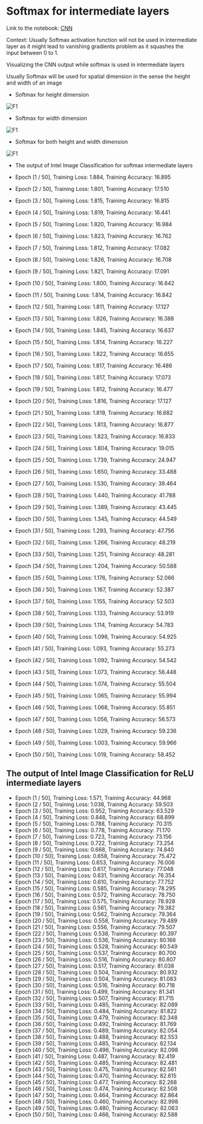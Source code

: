 # Softmax for intermediate layers

Link to the notebook: [CNN](https://www.kaggle.com/code/sharathshebbar/cnn-don-t-use-softmax-for-intermediate-layer)

Context: Usually Softmax activation function will not be used in intermediate layer as it might lead to vanishing gradients problem as it squashes the input between 0 to 1.

Visualizing the CNN output while softmax is used in intermediate layers

Usually Softmax will be used for spatial dimension in the sense the height and width of an image

- Softmax for height dimension

![F1](feature_maps1.jpg)

- Softmax for width dimension

![F1](feature_maps1.jpg)

- Softmax for both height and width dimension

![F1](feature_maps1.jpg)



- The output of Intel Image Classification for softmax intermediate layers

- Epoch [1 / 50], Training Loss: 1.884, Training Accuracy: 16.895
- Epoch [2 / 50], Training Loss: 1.801, Training Accuracy: 17.510
- Epoch [3 / 50], Training Loss: 1.815, Training Accuracy: 16.815
- Epoch [4 / 50], Training Loss: 1.819, Training Accuracy: 16.441
- Epoch [5 / 50], Training Loss: 1.820, Training Accuracy: 16.984
- Epoch [6 / 50], Training Loss: 1.823, Training Accuracy: 16.762
- Epoch [7 / 50], Training Loss: 1.812, Training Accuracy: 17.082
- Epoch [8 / 50], Training Loss: 1.826, Training Accuracy: 16.708
- Epoch [9 / 50], Training Loss: 1.821, Training Accuracy: 17.091
- Epoch [10 / 50], Training Loss: 1.800, Training Accuracy: 16.842
- Epoch [11 / 50], Training Loss: 1.814, Training Accuracy: 16.842
- Epoch [12 / 50], Training Loss: 1.811, Training Accuracy: 17.127
- Epoch [13 / 50], Training Loss: 1.826, Training Accuracy: 16.388
- Epoch [14 / 50], Training Loss: 1.845, Training Accuracy: 16.637
- Epoch [15 / 50], Training Loss: 1.814, Training Accuracy: 16.227
- Epoch [16 / 50], Training Loss: 1.822, Training Accuracy: 16.655
- Epoch [17 / 50], Training Loss: 1.817, Training Accuracy: 16.486
- Epoch [18 / 50], Training Loss: 1.817, Training Accuracy: 17.073
- Epoch [19 / 50], Training Loss: 1.812, Training Accuracy: 16.477
- Epoch [20 / 50], Training Loss: 1.816, Training Accuracy: 17.127
- Epoch [21 / 50], Training Loss: 1.819, Training Accuracy: 16.682
- Epoch [22 / 50], Training Loss: 1.813, Training Accuracy: 16.877
- Epoch [23 / 50], Training Loss: 1.823, Training Accuracy: 16.833
- Epoch [24 / 50], Training Loss: 1.804, Training Accuracy: 19.015
- Epoch [25 / 50], Training Loss: 1.739, Training Accuracy: 24.947
- Epoch [26 / 50], Training Loss: 1.650, Training Accuracy: 33.488
- Epoch [27 / 50], Training Loss: 1.530, Training Accuracy: 39.464
- Epoch [28 / 50], Training Loss: 1.440, Training Accuracy: 41.788
- Epoch [29 / 50], Training Loss: 1.389, Training Accuracy: 43.445
- Epoch [30 / 50], Training Loss: 1.345, Training Accuracy: 44.549
- Epoch [31 / 50], Training Loss: 1.293, Training Accuracy: 47.756
- Epoch [32 / 50], Training Loss: 1.266, Training Accuracy: 48.219
- Epoch [33 / 50], Training Loss: 1.251, Training Accuracy: 48.281
- Epoch [34 / 50], Training Loss: 1.204, Training Accuracy: 50.588
- Epoch [35 / 50], Training Loss: 1.176, Training Accuracy: 52.066
- Epoch [36 / 50], Training Loss: 1.167, Training Accuracy: 52.387
- Epoch [37 / 50], Training Loss: 1.155, Training Accuracy: 52.503
- Epoch [38 / 50], Training Loss: 1.133, Training Accuracy: 53.919
- Epoch [39 / 50], Training Loss: 1.114, Training Accuracy: 54.783
- Epoch [40 / 50], Training Loss: 1.098, Training Accuracy: 54.925
- Epoch [41 / 50], Training Loss: 1.093, Training Accuracy: 55.273
- Epoch [42 / 50], Training Loss: 1.092, Training Accuracy: 54.542
- Epoch [43 / 50], Training Loss: 1.073, Training Accuracy: 56.448
- Epoch [44 / 50], Training Loss: 1.074, Training Accuracy: 55.504
- Epoch [45 / 50], Training Loss: 1.065, Training Accuracy: 55.994
- Epoch [46 / 50], Training Loss: 1.068, Training Accuracy: 55.851
- Epoch [47 / 50], Training Loss: 1.056, Training Accuracy: 56.573
- Epoch [48 / 50], Training Loss: 1.029, Training Accuracy: 59.236
- Epoch [49 / 50], Training Loss: 1.003, Training Accuracy: 59.966
- Epoch [50 / 50], Training Loss: 1.019, Training Accuracy: 58.452



## The output of Intel Image Classification for ReLU intermediate layers

- Epoch [1 / 50], Training Loss: 1.571, Training Accuracy: 44.968
- Epoch [2 / 50], Training Loss: 1.038, Training Accuracy: 59.503
- Epoch [3 / 50], Training Loss: 0.952, Training Accuracy: 63.529
- Epoch [4 / 50], Training Loss: 0.848, Training Accuracy: 68.899
- Epoch [5 / 50], Training Loss: 0.788, Training Accuracy: 70.315
- Epoch [6 / 50], Training Loss: 0.778, Training Accuracy: 71.170
- Epoch [7 / 50], Training Loss: 0.723, Training Accuracy: 73.156
- Epoch [8 / 50], Training Loss: 0.722, Training Accuracy: 73.254
- Epoch [9 / 50], Training Loss: 0.668, Training Accuracy: 74.840
- Epoch [10 / 50], Training Loss: 0.658, Training Accuracy: 75.472
- Epoch [11 / 50], Training Loss: 0.653, Training Accuracy: 76.006
- Epoch [12 / 50], Training Loss: 0.617, Training Accuracy: 77.048
- Epoch [13 / 50], Training Loss: 0.631, Training Accuracy: 76.354
- Epoch [14 / 50], Training Loss: 0.610, Training Accuracy: 77.752
- Epoch [15 / 50], Training Loss: 0.585, Training Accuracy: 78.295
- Epoch [16 / 50], Training Loss: 0.572, Training Accuracy: 78.750
- Epoch [17 / 50], Training Loss: 0.575, Training Accuracy: 78.928
- Epoch [18 / 50], Training Loss: 0.561, Training Accuracy: 79.382
- Epoch [19 / 50], Training Loss: 0.562, Training Accuracy: 79.364
- Epoch [20 / 50], Training Loss: 0.558, Training Accuracy: 79.489
- Epoch [21 / 50], Training Loss: 0.556, Training Accuracy: 79.507
- Epoch [22 / 50], Training Loss: 0.538, Training Accuracy: 80.397
- Epoch [23 / 50], Training Loss: 0.536, Training Accuracy: 80.166
- Epoch [24 / 50], Training Loss: 0.528, Training Accuracy: 80.549
- Epoch [25 / 50], Training Loss: 0.537, Training Accuracy: 80.700
- Epoch [26 / 50], Training Loss: 0.516, Training Accuracy: 80.807
- Epoch [27 / 50], Training Loss: 0.517, Training Accuracy: 81.038
- Epoch [28 / 50], Training Loss: 0.504, Training Accuracy: 80.932
- Epoch [29 / 50], Training Loss: 0.504, Training Accuracy: 81.083
- Epoch [30 / 50], Training Loss: 0.516, Training Accuracy: 80.718
- Epoch [31 / 50], Training Loss: 0.499, Training Accuracy: 81.341
- Epoch [32 / 50], Training Loss: 0.507, Training Accuracy: 81.715
- Epoch [33 / 50], Training Loss: 0.485, Training Accuracy: 82.089
- Epoch [34 / 50], Training Loss: 0.484, Training Accuracy: 81.822
- Epoch [35 / 50], Training Loss: 0.479, Training Accuracy: 82.348
- Epoch [36 / 50], Training Loss: 0.492, Training Accuracy: 81.769
- Epoch [37 / 50], Training Loss: 0.489, Training Accuracy: 82.054
- Epoch [38 / 50], Training Loss: 0.488, Training Accuracy: 82.553
- Epoch [39 / 50], Training Loss: 0.485, Training Accuracy: 82.134
- Epoch [40 / 50], Training Loss: 0.496, Training Accuracy: 82.098
- Epoch [41 / 50], Training Loss: 0.487, Training Accuracy: 82.419
- Epoch [42 / 50], Training Loss: 0.485, Training Accuracy: 82.481
- Epoch [43 / 50], Training Loss: 0.475, Training Accuracy: 82.561
- Epoch [44 / 50], Training Loss: 0.470, Training Accuracy: 82.615
- Epoch [45 / 50], Training Loss: 0.477, Training Accuracy: 82.268
- Epoch [46 / 50], Training Loss: 0.474, Training Accuracy: 82.508
- Epoch [47 / 50], Training Loss: 0.464, Training Accuracy: 82.864
- Epoch [48 / 50], Training Loss: 0.460, Training Accuracy: 82.998
- Epoch [49 / 50], Training Loss: 0.480, Training Accuracy: 82.063
- Epoch [50 / 50], Training Loss: 0.466, Training Accuracy: 82.588
